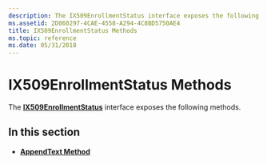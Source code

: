 ```yaml
---
description: The IX509EnrollmentStatus interface exposes the following methods.
ms.assetid: 2D060297-4CAE-4558-A294-4C8BD5750AE4
title: IX509EnrollmentStatus Methods
ms.topic: reference
ms.date: 05/31/2018
---
```


# IX509EnrollmentStatus Methods

The [**IX509EnrollmentStatus**](/windows/desktop/api/CertEnroll/nn-certenroll-ix509enrollmentstatus) interface exposes the following methods.

## In this section

-   [**AppendText Method**](/windows/desktop/api/CertEnroll/nf-certenroll-ix509enrollmentstatus-appendtext)

 

 



